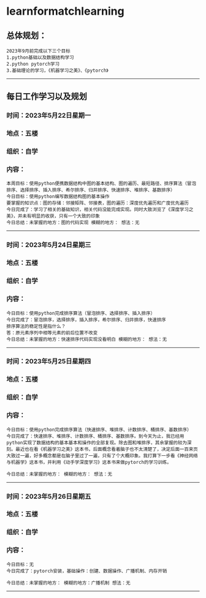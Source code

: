 # learnformatchlearning
## 总体规划：
    2023年9月前完成以下三个目标
    1.python基础以及数据结构学习
    2.python pytorch学习
    3.基础理论的学习，《机器学习之美》、《pytorch》
---

## 每日工作学习以及规划
### 时间：2023年5月22日星期一
### 地点：五楼
### 组织：自学
### 内容：
    本周目标：使用python便携数据结构中图的基本结构、图的遍历、最短路径、排序算法（冒泡排序、选择排序、插入排序、希尔排序、归并排序、快速排序、堆排序、基数排序）
    今日目标：使用python编写数据结构图的基本操作
    要掌握的知识点：图的存储：邻接矩阵、邻接表，图的遍历：深度优先遍历和广度优先遍历
    今日完成了：学习了相关的基础知识，相关代码没能完成实现。同时大致浏览了《深度学习之美》，并未有明显的收获，只有一个大致的印象
    今日总结：未掌握的地方：图的代码实现 模糊的地方： 想法：无
---
### 时间：2023年5月24日星期三
### 地点：五楼
### 组织：自学
### 内容：
    
    今日目标：使用python完成排序算法（冒泡排序、选择排序、插入排序）
    今日完成了：冒泡排序，选择排序，插入排序，希尔排序、归并排序，快速排序
    排序算法的稳定性是指什么？
    答：原元素序列中相等元素的前后位置不改变
    今日总结：未掌握的地方：快速排序代码实现没看明白 模糊的地方： 想法：无
---
### 时间：2023年5月25日星期四
### 地点：五楼
### 组织：自学
### 内容：
    
    今日目标：使用python完成排序算法（快速排序、堆排序、计数排序、桶排序、基数排序）
    今日完成了：快速排序、堆排序、计数排序、桶排序、基数排序。到今天为止，我已经用python实现了数据结构的基本基本和操作的全部复现。除去图和堆排序，其余掌握的较为深刻。最近也在看《机器学习之美》这本书，后面概念看着脑子也不太清楚了，决定后面一百来页大致过一遍，好多概念都是在脑子里过了一遍，只有了个大概印象。我打算下一步看《神经网络与机器学》这本书，并利用《动手学深度学习》这本书来做pytorch的学习训练。
    
    今日总结：未掌握的地方： 模糊的地方： 想法：无
---
### 时间：2023年5月26日星期五
### 地点：五楼
### 组织：自学
### 内容：
    
    今日目标：无
    今日完成了：pytorch安装，基础操作：创建、数据操作、广播机制、内存开销
    
    今日总结：未掌握的地方： 模糊的地方：广播机制 想法：无
---